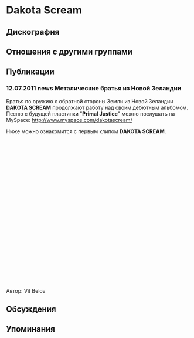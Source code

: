 # Dakota Scream



## Дискография


## Отношения с другими группами


## Публикации

### 12.07.2011 news Металические братья из Новой Зеландии

<P>Братья по оружию с обратной стороны Земли из Новой Зеландии <STRONG>DAKOTA SCREAM</STRONG> продолжают работу над своим дебютным альбомом. Песню с будущей пластинки "<STRONG>Primal Justice</STRONG>" можно послушать на MySpace: <A href="http://www.myspace.com/dakotascream/">http://www.myspace.com/dakotascream/</A></P>
<P>Ниже можно ознакомится с первым клипом <STRONG>DAKOTA SCREAM</STRONG>.</P>
<P>
<CENTER>
<OBJECT height=390 width=640><PARAM NAME="movie" VALUE="http://www.youtube.com/v/cIrdPgoOs-8&hl=en_US&feature=player_embedded&version=3"><PARAM NAME="allowFullScreen" VALUE="true"><PARAM NAME="allowScriptAccess" VALUE="always">
<embed src="http://www.youtube.com/v/cIrdPgoOs-8&hl=en_US&feature=player_embedded&version=3" type="application/x-shockwave-flash" allowfullscreen="true" allowScriptAccess="always" width="640" height="390"></embed></OBJECT>
<P></P></CENTER>
Автор: Vit Belov


## Обсуждения


## Упоминания

